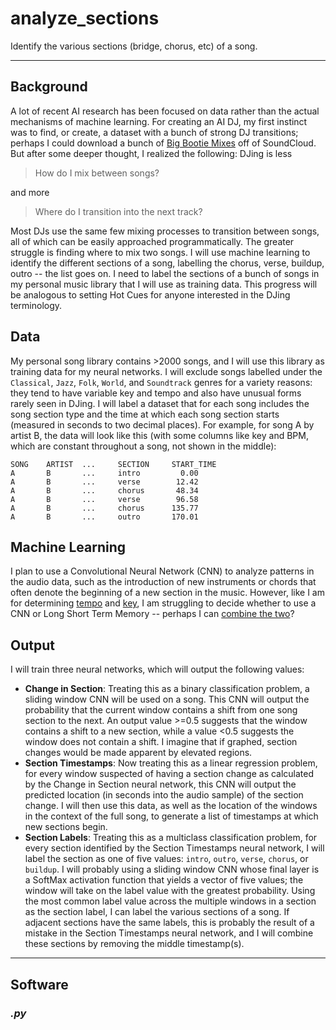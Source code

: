 # analyze_sections
Identify the various sections (bridge, chorus, etc) of a song.

---

## Background

A lot of recent AI research has been focused on data rather than the actual mechanisms of machine learning. For creating an AI DJ, my first instinct was to find, or create, a dataset with a bunch of strong DJ transitions; perhaps I could download a bunch of [Big Bootie Mixes](https://soundcloud.com/two-friends/sets/big-bootie-mixes) off of SoundCloud. But after some deeper thought, I realized the following: DJing is less

> How do I mix between songs?

and more

> Where do I transition into the next track?

Most DJs use the same few mixing processes to transition between songs, all of which can be easily approached programmatically. The greater struggle is finding where to mix two songs. I will use machine learning to identify the different sections of a song, labelling the chorus, verse, buildup, outro -- the list goes on. I need to label the sections of a bunch of songs in my personal music library that I will use as training data. This progress will be analogous to setting Hot Cues for anyone interested in the DJing terminology.


## Data

My personal song library contains >2000 songs, and I will use this library as training data for my neural networks. I will exclude songs labelled under the `Classical`, `Jazz`, `Folk`, `World`, and `Soundtrack` genres for a variety reasons: they tend to have variable key and tempo and also have unusual forms rarely seen in DJing. I will label a dataset that for each song includes the song section type and the time at which each song section starts (measured in seconds to two decimal places). For example, for song A by artist B, the data will look like this (with some columns like key and BPM, which are constant throughout a song, not shown in the middle):

```
SONG    ARTIST  ...     SECTION     START_TIME
A       B       ...     intro         0.00
A       B       ...     verse        12.42
A       B       ...     chorus       48.34
A       B       ...     verse        96.58
A       B       ...     chorus      135.77
A       B       ...     outro       170.01
```


## Machine Learning

I plan to use a Convolutional Neural Network (CNN) to analyze patterns in the audio data, such as the introduction of new instruments or chords that often denote the beginning of a new section in the music. However, like I am for determining [tempo](https://github.com/pnlong/determine_tempo) and [key](https://github.com/pnlong/determine_key), I am struggling to decide whether to use a CNN or Long Short Term Memory -- perhaps I can [combine the two](https://www.mathworks.com/help/deeplearning/ug/sequence-classification-using-cnn-lstm-network.html)?


## Output

I will train three neural networks, which will output the following values:

- **Change in Section**: Treating this as a binary classification problem, a sliding window CNN will be used on a song. This CNN will output the probability that the current window contains a shift from one song section to the next. An output value >=0.5 suggests that the window contains a shift to a new section, while a value <0.5 suggests the window does not contain a shift. I imagine that if graphed, section changes would be made apparent by elevated regions.
- **Section Timestamps**: Now treating this as a linear regression problem, for every window suspected of having a section change as calculated by the Change in Section neural network, this CNN will output the predicted location (in seconds into the audio sample) of the section change. I will then use this data, as well as the location of the windows in the context of the full song, to generate a list of timestamps at which new sections begin.
- **Section Labels**: Treating this as a multiclass classification problem, for every section identified by the Section Timestamps neural network, I will label the section as one of five values: `intro`, `outro`, `verse`, `chorus`, or `buildup`. I will probably using a sliding window CNN whose final layer is a SoftMax activation function that yields a vector of five values; the window will take on the label value with the greatest probability. Using the most common label value across the multiple windows in a section as the section label, I can label the various sections of a song. If adjacent sections have the same labels, this is probably the result of a mistake in the Section Timestamps neural network, and I will combine these sections by removing the middle timestamp(s).


---

## Software

### *.py*
